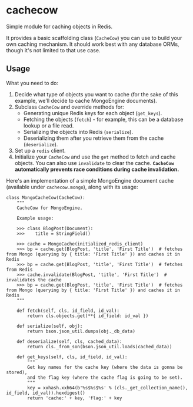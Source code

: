# cachecow
Simple module for caching objects in Redis.

It provides a basic scaffolding class (`CacheCow`) you can use to build your own caching mechanism. It should work best with any database ORMs, though it's not limited to that use case.

## Usage

What you need to do:

1. Decide what type of objects you want to cache (for the sake of this example, we'll decide to cache MongoEngine documents).
1. Subclass `CacheCow` and override methods for:
    * Generating unique Redis keys for each object (`get_keys`).
    * Fetching the objects (`fetch`) - for example, this can be a database lookup or a file read.
    * Serializing the objects into Redis (`serialize`).
    * Deserializing them after you retrieve them from the cache (`deserialize`).
1. Set up a `redis` client.
1. Initialize your `CacheCow` and use the `get` method to fetch and cache objects. You can also use `invalidate` to clear the cache. **`CacheCow` automatically prevents race conditions during cache invalidation.**

Here's an implementation of a simple MongoEngine document cache (available under `cachecow.mongo`), along with its usage:

```
class MongoCacheCow(CacheCow):
    """
    CacheCow for MongoEngine.

    Example usage:

    >>> class BlogPost(Document):
    >>>    title = StringField()

    >>> cache = MongoCache(initialized_redis_client)
    >>> bp = cache.get(BlogPost, 'title', 'First Title')  # fetches from Mongo (querying by { title: 'First Title' }) and caches it in Redis
    >>> bp = cache.get(BlogPost, 'title', 'First Title')  # fetches from Redis
    >>> cache.invalidate(BlogPost, 'title', 'First Title')  # invalidates the cache
    >>> bp = cache.get(BlogPost, 'title', 'First Title')  # fetches from Mongo (querying by { title: 'First Title' }) and caches it in Redis
    """

    def fetch(self, cls, id_field, id_val):
        return cls.objects.get(**{ id_field: id_val })

    def serialize(self, obj):
        return bson.json_util.dumps(obj._db_data)

    def deserialize(self, cls, cached_data):
        return cls._from_son(bson.json_util.loads(cached_data))

    def get_keys(self, cls, id_field, id_val):
        """
        Get key names for the cache key (where the data is gonna be stored),
        and the flag key (where the cache flag is going to be set).
        """
        key = xxhash.xxh64(b'%s$%s$%s' % (cls._get_collection_name(), id_field, id_val)).hexdigest()
        return 'cache:' + key, 'flag:' + key
```

